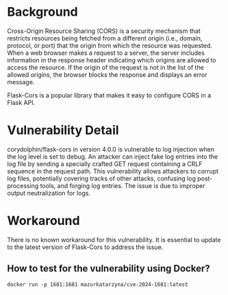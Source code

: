 # Background
Cross-Origin Resource Sharing (CORS) is a security mechanism that restricts resources being fetched from a different origin (i.e., domain, protocol, or port) that the origin from which the resource was requested. When a web browser makes a request to a server, the server includes information in the response header indicating which origins are allowed to access the resource. If the origin of the request is not in the list of the allowed origins, the browser blocks the response and displays an error message.

Flask-Cors is a popular library that makes it easy to configure CORS in a Flask API. 

# Vulnerability Detail
corydolphin/flask-cors in version 4.0.0 is vulnerable to log injection when the log level is set to debug. An attacker can inject fake log entries into the log file by sending a specially crafted GET request containing a CRLF sequence in the request path. This vulnerability allows attackers to corrupt log files, potentially covering tracks of other attacks, confusing log post-processing tools, and forging log entries. The issue is due to improper output neutralization for logs.

# Workaround
There is no known workaround for this vulnerability. It is essential to update to the latest version of Flask-Cors to address the issue.


## How to test for the vulnerability using Docker?
```
docker run -p 1681:1681 mazurkatarzyna/cve-2024-1681:latest
```

